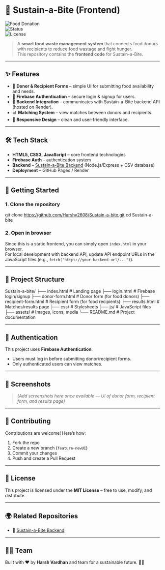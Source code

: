 # 🌱 Sustain-a-Bite (Frontend)

![Food Donation](https://img.shields.io/badge/Food%20Donation-Sustainable-green)  
![Status](https://img.shields.io/badge/Status-Active-brightgreen)  
![License](https://img.shields.io/badge/License-MIT-blue)  

> A **smart food waste management system** that connects food donors with recipients to reduce food wastage and fight hunger.  
> This repository contains the **frontend code** for Sustain-a-Bite.  

---

## ✨ Features

- 🥗 **Donor & Recipient Forms** – simple UI for submitting food availability and needs.  
- 🔑 **Firebase Authentication** – secure login & signup for users.  
- 🔗 **Backend Integration** – communicates with Sustain-a-Bite backend API (hosted on Render).  
- 📊 **Matching System** – view matches between donors and recipients.  
- 🎨 **Responsive Design** – clean and user-friendly interface.  

---

## 🛠️ Tech Stack

- **HTML5, CSS3, JavaScript** – core frontend technologies  
- **Firebase Auth** – authentication system  
- **Backend** – [Sustain-a-Bite Backend](https://github.com/Harshv2608/Sustain-a-bite-backend) (Node.js/Express + CSV database)  
- **Deployment** – GitHub Pages / Render  

---

## 🚀 Getting Started

### 1. Clone the repository

git clone https://github.com/Harshv2608/Sustain-a-bite.git
cd Sustain-a-bite
### 2. Open in browser
Since this is a static frontend, you can simply open `index.html` in your browser.  
For local development with backend API, update API endpoint URLs in the JavaScript files (e.g., `fetch("https://your-backend-url/...")`).  

---

## 📂 Project Structure

Sustain-a-bite/
├── index.html          # Landing page
├── login.html          # Firebase login/signup
├── donor-form.html     # Donor form (for food donors)
├── recipient-form.html # Recipient form (for food recipients)
├── results.html        # Matches/results page
├── css/                # Stylesheets
├── js/                 # JavaScript files
├── assets/             # Images, icons, media
└── README.md           # Project documentation



---

## 🔐 Authentication

This project uses **Firebase Authentication**.  

- Users must log in before submitting donor/recipient forms.  
- Only authenticated users can view matches.  

---

## 📸 Screenshots

> _(Add screenshots here once available — UI of donor form, recipient form, and results page)_  

---

## 🤝 Contributing

Contributions are welcome! Here’s how:  
1. Fork the repo  
2. Create a new branch (`feature-newUI`)  
3. Commit your changes  
4. Push and create a Pull Request  

---

## 📜 License

This project is licensed under the **MIT License** – free to use, modify, and distribute.  

---

## 🌍 Related Repositories

- 🔗 [Sustain-a-Bite Backend](https://github.com/Harshv2608/Sustain-a-bite-backend)  

---

## 👨‍💻 Team

Built with ❤️ by **Harsh Vardhan** and team for a sustainable future. 🌱✨  
